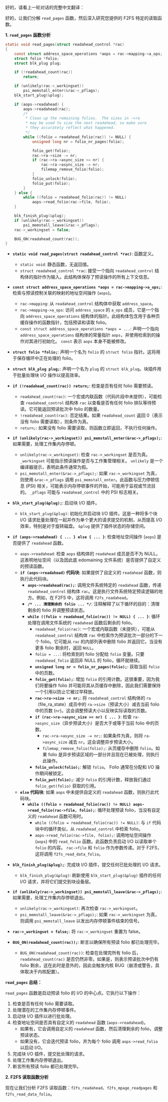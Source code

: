  好的，请看上一轮对话的完整中文翻译：

好的，让我们分解 `read_pages` 函数，然后深入研究您提供的 F2FS 特定的读取函数。

**1. `read_pages` 函数分析**

```c
static void read_pages(struct readahead_control *rac)
{
	const struct address_space_operations *aops = rac->mapping->a_ops;
	struct folio *folio;
	struct blk_plug plug;

	if (!readahead_count(rac))
		return;

	if (unlikely(rac->_workingset))
		psi_memstall_enter(&rac->_pflags);
	blk_start_plug(&plug);

	if (aops->readahead) {
		aops->readahead(rac);
		/*
		 * Clean up the remaining folios.  The sizes in ->ra
		 * may be used to size the next readahead, so make sure
		 * they accurately reflect what happened.
		 */
		while ((folio = readahead_folio(rac)) != NULL) {
			unsigned long nr = folio_nr_pages(folio);

			folio_get(folio);
			rac->ra->size -= nr;
			if (rac->ra->async_size >= nr) {
				rac->ra->async_size -= nr;
				filemap_remove_folio(folio);
			}
			folio_unlock(folio);
			folio_put(folio);
		}
	} else {
		while ((folio = readahead_folio(rac)) != NULL)
			aops->read_folio(rac->file, folio);
	}

	blk_finish_plug(&plug);
	if (unlikely(rac->_workingset))
		psi_memstall_leave(&rac->_pflags);
	rac->_workingset = false;

	BUG_ON(readahead_count(rac));
}
```

*   **`static void read_pages(struct readahead_control *rac)`**: 函数定义。
    *   `static void`: 静态函数，无返回值。
    *   `struct readahead_control *rac`: 接受一个指向 `readahead_control` 结构体的指针作为输入。此结构体保存了预读操作的所有上下文信息。
*   **`const struct address_space_operations *aops = rac->mapping->a_ops;`**:  检索与预读控制关联的映射的地址空间操作 (`aops`)。
    *   `rac->mapping`: 从 `readahead_control` 结构体中获取 `address_space`。
    *   `rac->mapping->a_ops`: 访问 `address_space` 的 `a_ops` 成员，它是一个指向 `address_space_operations` 结构体的指针。此结构体包含用于各种页缓存操作的函数指针，包括预读和读取 folio。
    *   `const struct address_space_operations *aops = ...`: 声明一个指向 `address_space_operations` 结构体的常量指针 `aops`，并使用检索到的操作对其进行初始化。 `const` 表示 `aops` 本身不能被修改。
*   **`struct folio *folio;`**: 声明一个名为 `folio` 的 `struct folio` 指针。这将用于保存循环中正在处理的 folio。
*   **`struct blk_plug plug;`**: 声明一个名为 `plug` 的 `struct blk_plug`。块插件用于批量处理块 I/O 操作以提高效率。
*   **`if (!readahead_count(rac)) return;`**: 检查是否有任何 folio 需要预读。
    *   `readahead_count(rac)`:  一个宏或内联函数（代码片段中未提供），可能检查 `readahead_control` 结构体 `rac` 以查看是否有任何 folio 排队等待预读。它可能返回预读批次中 folio 的数量。
    *   `!readahead_count(rac)`:  否定结果。如果 `readahead_count` 返回 0（表示没有 folio 需要读取），则条件为真。
    *   `return;`: 如果没有 folio 需要读取，则函数立即返回，不执行任何操作。
*   **`if (unlikely(rac->_workingset)) psi_memstall_enter(&rac->_pflags);`**:  如果需要，处理工作集内存停顿。
    *   `unlikely(rac->_workingset)`: 检查 `rac->_workingset` 是否为真。 `_workingset` 可能指示预读操作是否与工作集管理相关。 `unlikely` 是一个编译器提示，表明此条件通常为假。
    *   `psi_memstall_enter(&rac->_pflags);`: 如果 `rac->_workingset` 为真，则使用 `&rac->_pflags` 调用 `psi_memstall_enter`。此函数与压力停顿信息 (PSI) 相关，可能表示内存停顿事件的开始，可能用于监视或节流目的。 `_pflags` 可能与 `readahead_control` 中的 PSI 标志相关。
*   **`blk_start_plug(&plug);`**: 启动块 I/O 插件。
    *   `blk_start_plug(&plug)`: 初始化并启动块 I/O 插件。这是一种将多个块 I/O 请求批量处理在一起并作为单个更大的请求提交的机制，从而提高 I/O 效率，特别是对于旋转磁盘。 `&plug` 提供了插件状态的存储空间。
*   **`if (aops->readahead) { ... } else { ... }`**:  检查地址空间操作 (`aops`) 是否提供了 `readahead` 函数。
    *   `aops->readahead`: 检查 `aops` 结构体的 `readahead` 成员是否不为 NULL。这表明地址空间（以及因此底 edomaining 文件系统）是否提供了自定义的预读函数。
    *   **`if (aops->readahead)` 代码块**: 如果提供了自定义的 `readahead` 函数，则执行此代码块。
        *   **`aops->readahead(rac);`**: 调用文件系统特定的 `readahead` 函数，传递 `readahead_control` 结构体 `rac`。这是执行文件系统特定预读逻辑的地方。例如，在 F2FS 中，这将调用 `f2fs_readahead`。
        *   **`/* ... 清理剩余的 folio ... */`**: 注释解释了以下循环的目的：清理剩余的 folio 并调整预读状态。
        *   **`while ((folio = readahead_folio(rac)) != NULL) { ... }`**: 循环处理在调用文件系统的 `readahead` 函数后剩余的 folio。
            *   `readahead_folio(rac)`: 一个宏或内联函数（未提供），可能从 `readahead_control` 结构体 `rac` 中检索作为预读批次一部分的下一个 folio。它可能从 `rac` 的内部列表中删除 folio 并返回它。当没有更多 folio 剩余时，返回 `NULL`。
            *   `folio = ...`: 将检索到的 folio 分配给 `folio` 变量。只要 `readahead_folio` 返回非 NULL 的 folio，循环就继续。
            *   **`unsigned long nr = folio_nr_pages(folio);`**: 获取当前 `folio` 中的页数。
            *   **`folio_get(folio);`**: 增加 `folio` 的引用计数。这很重要，因为我们将要操作 folio 并可能将其从页缓存中删除，因此我们需要保持一个引用以防止它被过早释放。
            *   **`rac->ra->size -= nr;`**: 将 `readahead_control` 结构体的 `ra`（file_ra_state）成员中的 `ra->size`（预读大小）减去当前 folio 中的页数 (`nr`)。这会调整预读大小以反映实际读取的页数。
            *   **`if (rac->ra->async_size >= nr) { ... }`**: 检查 `ra->async_size`（异步预读大小）是否大于或等于当前 folio 中的页数。
                *   `rac->ra->async_size -= nr;`: 如果条件为真，则将 `ra->async_size` 减去 `nr`。这会调整异步预读大小。
                *   `filemap_remove_folio(folio);`: 从页缓存中删除 `folio`。如果 folio 是异步预读区域的一部分并且现在已被处理，则执行此操作。
            *   **`folio_unlock(folio);`**: 解锁 `folio`。 Folio 通常在分配和 I/O 操作期间被锁定。
            *   **`folio_put(folio);`**: 减少 `folio` 的引用计数，释放我们通过 `folio_get(folio)` 获取的引用。
    *   **`else` 代码块**: 如果 `aops` 中未提供自定义的 `readahead` 函数，则执行此代码块。
        *   **`while ((folio = readahead_folio(rac)) != NULL) aops->read_folio(rac->file, folio);`**: 循环处理预读 folio，当没有自定义的 `readahead` 函数可用时。
            *   `while ((folio = readahead_folio(rac)) != NULL)`: 与 `if` 代码块中的循环类似，从 `readahead_control` 中检索 folio。
            *   `aops->read_folio(rac->file, folio);`: 调用地址空间操作 (`aops`) 中的 `read_folio` 函数。此函数负责启动 I/O 以读取单个 `folio` 的内容。 `rac->file` 和 `folio` 作为参数传递。对于 F2FS，这将调用 `f2fs_read_data_folio`。

*   **`blk_finish_plug(&plug);`**: 完成块 I/O 插件，提交任何已批处理的 I/O 请求。
    *   `blk_finish_plug(&plug)`:  刷新使用 `blk_start_plug(&plug)` 插件的任何 I/O 请求，并将它们提交到块设备层。
*   **`if (unlikely(rac->_workingset)) psi_memstall_leave(&rac->_pflags);`**:  如果需要，处理工作集内存停顿退出。
    *   `unlikely(rac->_workingset)`:  再次检查 `rac->_workingset`。
    *   `psi_memstall_leave(&rac->_pflags);`: 如果 `rac->_workingset` 为真，则调用 `psi_memstall_leave` 以发出内存停顿事件结束的信号。
*   **`rac->_workingset = false;`**: 将 `rac->_workingset` 重置为 false。
*   **`BUG_ON(readahead_count(rac));`**:  断言以确保所有预读 folio 都已处理完毕。
    *   `BUG_ON(readahead_count(rac))`:  检查在处理完所有 folio 后，`readahead_count(rac)` 是否仍然非零。如果是，则表示预读批次中仍有 folio 剩余，这在此时是意外的，因此会触发内核 BUG（崩溃或警告，具体取决于内核配置）。

**`read_pages` 总结：**

`read_pages` 函数是启动预读 folio 的 I/O 的中心点。它执行以下操作：

1.  检查是否有任何 folio 需要读取。
2.  处理潜在的工作集内存停顿事件。
3.  启动块 I/O 插件以进行批处理。
4.  检查地址空间是否具有自定义的 `readahead` 函数 (`aops->readahead`)。
    *   如果有，它会调用自定义的 `readahead` 函数，然后清理剩余的 folio，调整预读状态。
    *   如果没有，它会迭代预读 folio，并为每个 folio 调用 `aops->read_folio` 以启动 I/O。
5.  完成块 I/O 插件，提交批处理的请求。
6.  处理工作集内存停顿退出。
7.  断言所有预读 folio 都已处理完毕。

**2. F2FS 读取函数分析**

现在让我们分析 F2FS 读取函数：`f2fs_readahead`、`f2fs_mpage_readpages` 和 `f2fs_read_data_folio`。




